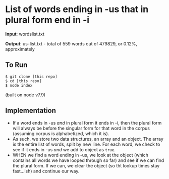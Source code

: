 # List of words ending in -us that in plural form end in -i

**Input**: wordslist.txt

**Output**: us-list.txt - total of 559 words out of 479829, or 0.12%, approximately


## To Run

```
$ git clone [this repo]
$ cd [this repo]
$ node index
```

(built on node v7.9)

## Implementation

* If a word ends in -us *and* in plural form it ends in -i, then the plural form will always be before the singular form for that word in the corpus (assuming corpus is alphabetized, which it is).
* As such, we store two data structures, an array and an object. The array is the entire list of words, split by new line. For each word, we check to see if it ends in -us *and* we add to object as `true`.
* WHEN we find a word ending in -us, we look at the object (which contains all words we have looped through so far) and see if we can find the plural form. If we can, we clear the object (so tht lookup times stay fast...ish) and continue our way.
